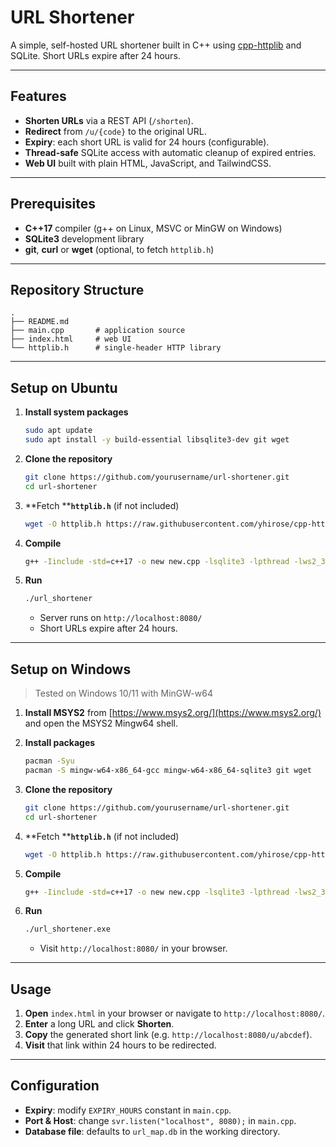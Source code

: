# URL Shortener

A simple, self-hosted URL shortener built in C++ using [cpp-httplib](https://github.com/yhirose/cpp-httplib) and SQLite.
Short URLs expire after 24 hours.

---

## Features

* **Shorten URLs** via a REST API (`/shorten`).
* **Redirect** from `/u/{code}` to the original URL.
* **Expiry**: each short URL is valid for 24 hours (configurable).
* **Thread-safe** SQLite access with automatic cleanup of expired entries.
* **Web UI** built with plain HTML, JavaScript, and TailwindCSS.

---

## Prerequisites

* **C++17** compiler (g++ on Linux, MSVC or MinGW on Windows)
* **SQLite3** development library
* **git**, **curl** or **wget** (optional, to fetch `httplib.h`)

---

## Repository Structure

```
.
├── README.md
├── main.cpp       # application source
├── index.html     # web UI
└── httplib.h      # single-header HTTP library
```

---

## Setup on Ubuntu

1. **Install system packages**

   ```bash
   sudo apt update
   sudo apt install -y build-essential libsqlite3-dev git wget
   ```

2. **Clone the repository**

   ```bash
   git clone https://github.com/yourusername/url-shortener.git
   cd url-shortener
   ```

3. \*\*Fetch \*\***`httplib.h`** (if not included)

   ```bash
   wget -O httplib.h https://raw.githubusercontent.com/yhirose/cpp-httplib/master/httplib.h
   ```

4. **Compile**

   ```bash
   g++ -Iinclude -std=c++17 -o new new.cpp -lsqlite3 -lpthread -lws2_32
   ```

5. **Run**

   ```bash
   ./url_shortener
   ```

   * Server runs on `http://localhost:8080/`
   * Short URLs expire after 24 hours.

---

## Setup on Windows

> Tested on Windows 10/11 with MinGW-w64

1. **Install MSYS2** from [https://www.msys2.org/](https://www.msys2.org/) and open the MSYS2 Mingw64 shell.

2. **Install packages**

   ```bash
   pacman -Syu
   pacman -S mingw-w64-x86_64-gcc mingw-w64-x86_64-sqlite3 git wget
   ```

3. **Clone the repository**

   ```bash
   git clone https://github.com/yourusername/url-shortener.git
   cd url-shortener
   ```

4. \*\*Fetch \*\***`httplib.h`** (if not included)

   ```bash
   wget -O httplib.h https://raw.githubusercontent.com/yhirose/cpp-httplib/master/httplib.h
   ```

5. **Compile**

   ```bash
   g++ -Iinclude -std=c++17 -o new new.cpp -lsqlite3 -lpthread -lws2_32
   ```

6. **Run**

   ```bash
   ./url_shortener.exe
   ```

   * Visit `http://localhost:8080/` in your browser.

---

## Usage

1. **Open** `index.html` in your browser or navigate to `http://localhost:8080/`.
2. **Enter** a long URL and click **Shorten**.
3. **Copy** the generated short link (e.g. `http://localhost:8080/u/abcdef`).
4. **Visit** that link within 24 hours to be redirected.

---

## Configuration

* **Expiry**: modify `EXPIRY_HOURS` constant in `main.cpp`.
* **Port & Host**: change `svr.listen("localhost", 8080);` in `main.cpp`.
* **Database file**: defaults to `url_map.db` in the working directory.

